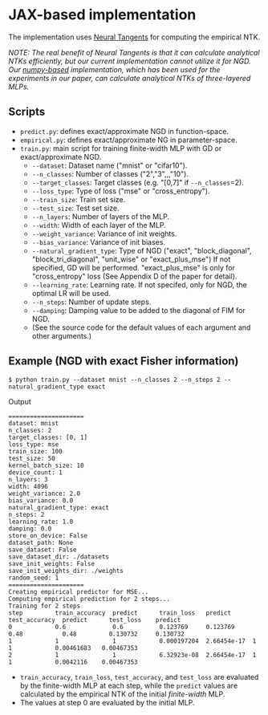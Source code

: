 # JAX-based implementation
The implementation uses [Neural Tangents](https://github.com/google/neural-tangents) for computing the empirical NTK. 

*NOTE: The real benefit of Neural Tangents is that it can calculate analytical NTKs efficiently, but our current implementation cannot utilize it for NGD. Our [numpy-based](../numpy-based) implementation, which has been used for the experiments in our paper, can calculate analytical NTKs of three-layered MLPs.*

## Scripts
- `predict.py`: defines exact/approximate NGD in function-space. 
- `empirical.py`: defines exact/approximate NG in parameter-space.  
- `train.py`: main script for training finite-width MLP with GD or exact/approximate NGD. 
    - `--dataset`: Dataset name ("mnist" or "cifar10").
    - `--n_classes`: Number of classes ("2","3",,,"10").
    - `--target_classes`: Target classes (e.g. "[0,7]" if `--n_classes`=2).
    - `--loss_type`: Type of loss ("mse" or "cross_entropy").
    - `--train_size`: Train set size.
    - `--test_size`: Test set size.
    - `--n_layers`: Number of layers of the MLP.
    - `--width`: Width of each layer of the MLP.
    - `--weight_variance`: Variance of init weights.
    - `--bias_variance`: Variance of init biases.
    - `--natural_gradient_type`: Type of NGD ("exact", "block_diagonal", "block_tri_diagonal", "unit_wise" or "exact_plus_mse") If not specified, GD will be performed. "exact_plus_mse" is only for "cross_entropy" loss (See Appendix D of the paper for detail).
    - `--learning_rate`: Learning rate. If not specifed, only for NGD, the optimal LR will be used.
    - `--n_steps`: Number of update steps.
    - `--damping`: Damping value to be added to the diagonal of FIM for NGD.
    - (See the source code for the default values of each argument and other arguments.)

## Example (NGD with exact Fisher information)
```console
$ python train.py --dataset mnist --n_classes 2 --n_steps 2 --natural_gradient_type exact
```
Output
```console
=====================
dataset: mnist
n_classes: 2
target_classes: [0, 1]
loss_type: mse
train_size: 100
test_size: 50
kernel_batch_size: 10
device_count: 1
n_layers: 3
width: 4096
weight_variance: 2.0
bias_variance: 0.0
natural_gradient_type: exact
n_steps: 2
learning_rate: 1.0
damping: 0.0
store_on_device: False
dataset_path: None
save_dataset: False
save_dataset_dir: ./datasets
save_init_weights: False
save_init_weights_dir: ./weights
random_seed: 1
=====================
Creating empirical predictor for MSE...
Computing empirical prediction for 2 steps...
Training for 2 steps
step         train_accuracy  predict      train_loss   predict      test_accuracy  predict      test_loss    predict
0            0.6             0.6          0.123769     0.123769     0.48           0.48         0.130732     0.130732
1            1               1            0.000197204  2.66454e-17  1              1            0.00461683   0.00467353
2            1               1            6.32923e-08  2.66454e-17  1              1            0.0042116    0.00467353
```

- `train_accuracy`, `train_loss`, `test_accuracy`, and `test_loss` are evaluated by the finite-width MLP at each step, while the `predict` values are calculated by the empirical NTK of the initial *finite-width* MLP.
- The values at step 0 are evaluated by the initial MLP.

